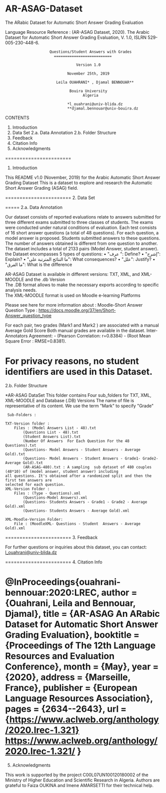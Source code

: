 # AR-ASAG-Dataset
The  ARabic Dataset for Automatic Short Answer Grading Evaluation   

Language Resource Reference : (AR-ASAG Dataset, 2020). The Arabic Dataset for
Automatic Short Answer Grading Evaluation, V. 1.0, ISLRN 529-005-230-448-6. 




                        Questions/Student Answers with Grades
                          ==========================
                            
                                    Version 1.0
                                   
                                November 25th, 2019

                           Leila OUAHRANI* , Djamal BENNOUAR**

                                 Bouira University 
                                       Algeria 

                                *l_ouahrani@univ-blida.dz  
                                **djamal.bennouar@univ-bouira.dz 

  

CONTENTS
1. Introduction
2. Data Set
2.a. Data Annotation
2.b. Folder Structure
3. Feedback
4. Citation Info
5. Acknowledgments




=======================
1. Introduction

This README v1.0 (November, 2019) for the Arabic Automatic Short Answer Grading Dataset
This is a dataset to explore and research the Automatic Short Answer Grading (ASAG) field. 
 

=======================
2. Data Set

=====
2.a. Data Annotation

Our dataset consists of reported evaluations relate to answers submitted for three different exams submitted 
to three classes of students. The exams were conducted under natural conditions of evaluation. 
Each test consists of 16 short answer questions (a total of 48 questions). 
For each question, a model answer is proposed. 
Students submitted answers to these questions.  
The number of answers obtained is different from one question to another. 
The dataset includes a total of 2133 pairs (Model Answer, student answer). 
the Dataset encompasses 5 types of questions:
•	"عرف ": 		Define?
•	"إشرح":			Explain?
•	"ما النتائج المترتبة على": 	What consequences?
•	"علل": 			Justify?
•	"ما الفرق": 		What is the difference

AR-ASAG Dataset is available in different versions: TXT, XML, and XML-MOODLE and the .db Version   
The .DB format allows to make the necessary exports according to specific analysis needs.  
The XML-MOODLE format is used on Moodle e-learning Platforms
 
Please see here for more information about : Moodle-Short Answer Question Type : 
https://docs.moodle.org/37/en/Short-Answer_question_type

For each pair, two grades (Mark1 and Mark2 ) are associated with a manual Average Gold Score
Both manual grades are available in the dataset.
Inter-Annotators Agreement:  - (Pearson Correlation: r=0.8384) 
			                 - (Root Mean Square Error : RMSE=0.8381). 

For privacy reasons, no student identifiers are used in this Dataset.
=====
2.b. Folder Structure

*AR-ASAG DataSet
	This folder contains Four sub_folders for TXT, XML, XML-MOODLE and Database (.DB) Versions
	The name of file is representative of its content. 
	We use the term "Mark" to specify "Grade"

     Sub-Folders :

	TXT-Version folder : 
		Files : (Model Answers List - 48).txt
			(Questions List - 48).txt
			(Student Answers List).txt
			(Number Of Answers  For Each Question For the 48 Questions).txt
			(Questions- Model Answers - Student Answers - Average Gold).txt
			(Questions- Model Answers - Student Answers - Grade1- Grade2-  Average Gold).txt
			(AR-ASAG-480).txt : A sampling  sub dataset of 480 couples (48*10) of (model answer, student answer) including                                               all questions. It's obtained after a randomized split and then the first ten answers are                                                 selected for each question.
	XML-Version Folder :
		Files : (Type - Questions).xml
			(Questions-Model Answers).xml
			(Questions- Students Answers - Grade1 - Grade2 - Average Gold).xml
			(Questions- Students Answers - Average Gold).xml

	XML-Moodle-Version Folder:
		File : (MoodleXML- Questions - Student  Answers - Average Gold).xml
	 

=======================
3. Feedback

For further questions or inquiries about this dataset, you can contact:
l_ouahrani@univ-blida.dz  
 


=======================
4. Citation Info 

@InProceedings{ouahrani-bennouar:2020:LREC,
author = {Ouahrani, Leila and Bennouar, Djamal},
title = {AR-ASAG An ARabic Dataset for Automatic Short Answer Grading Evaluation},
booktitle = {Proceedings of The 12th Language Resources and Evaluation Conference},
month = {May},
year = {2020},
address = {Marseille, France},
publisher = {European Language Resources Association},
pages = {2634--2643},
url = {https://www.aclweb.org/anthology/2020.lrec-1.321}
https://www.aclweb.org/anthology/2020.lrec-1.321/
}
=======================
5. Acknowledgments

This work is supported by the project C00L07UN100120180002 of the Ministry of 
Higher Education and Scientific Research in Algeria. 
Authors are grateful to Faiza OUKINA and Imene AMARSETTI for their technical help.  
